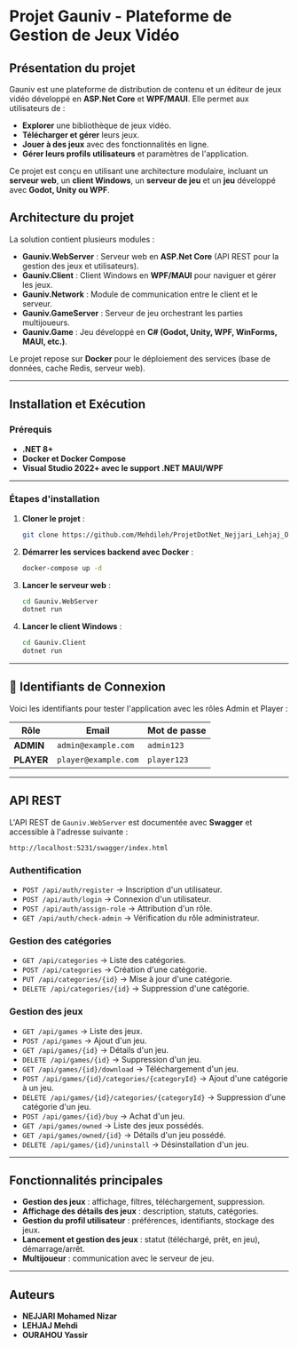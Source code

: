 # Projet Gauniv - Plateforme de Gestion de Jeux Vidéo

## Présentation du projet
Gauniv est une plateforme de distribution de contenu et un éditeur de jeux vidéo développé en **ASP.Net Core** et **WPF/MAUI**. Elle permet aux utilisateurs de :
- **Explorer** une bibliothèque de jeux vidéo.
- **Télécharger et gérer** leurs jeux.
- **Jouer à des jeux** avec des fonctionnalités en ligne.
- **Gérer leurs profils utilisateurs** et paramètres de l'application.

Ce projet est conçu en utilisant une architecture modulaire, incluant un **serveur web**, un **client Windows**, un **serveur de jeu** et un **jeu** développé avec **Godot, Unity ou WPF**.


## Architecture du projet
La solution contient plusieurs modules :
- **Gauniv.WebServer** : Serveur web en **ASP.Net Core** (API REST pour la gestion des jeux et utilisateurs).
- **Gauniv.Client** : Client Windows en **WPF/MAUI** pour naviguer et gérer les jeux.
- **Gauniv.Network** : Module de communication entre le client et le serveur.
- **Gauniv.GameServer** : Serveur de jeu orchestrant les parties multijoueurs.
- **Gauniv.Game** : Jeu développé en **C# (Godot, Unity, WPF, WinForms, MAUI, etc.)**.

Le projet repose sur **Docker** pour le déploiement des services (base de données, cache Redis, serveur web).

---

## Installation et Exécution
### Prérequis
- **.NET 8+**
- **Docker et Docker Compose**
- **Visual Studio 2022+ avec le support .NET MAUI/WPF**

---

### Étapes d'installation
1. **Cloner le projet** :
   ```bash
   git clone https://github.com/Mehdileh/ProjetDotNet_Nejjari_Lehjaj_Ourahou.git
   ```
2. **Démarrer les services backend avec Docker** :
   ```bash
   docker-compose up -d
   ```
3. **Lancer le serveur web** :
   ```bash
   cd Gauniv.WebServer
   dotnet run
   ```
4. **Lancer le client Windows** :
   ```bash
   cd Gauniv.Client
   dotnet run
   ```
---

## 🔑 Identifiants de Connexion
Voici les identifiants pour tester l'application avec les rôles Admin et Player :

| Rôle   | Email               | Mot de passe |
|-----------|---------------------|--------------|
| **ADMIN** | `admin@example.com`    | `admin123`   |
| **PLAYER**  | `player@example.com` | `player123`    |

---

## API REST
L'API REST de `Gauniv.WebServer` est documentée avec **Swagger** et accessible à l'adresse suivante :
```
http://localhost:5231/swagger/index.html
```

### Authentification
- `POST /api/auth/register` → Inscription d'un utilisateur.
- `POST /api/auth/login` → Connexion d'un utilisateur.
- `POST /api/auth/assign-role` → Attribution d'un rôle.
- `GET /api/auth/check-admin` → Vérification du rôle administrateur.

### Gestion des catégories
- `GET /api/categories` → Liste des catégories.
- `POST /api/categories` → Création d'une catégorie.
- `PUT /api/categories/{id}` → Mise à jour d'une catégorie.
- `DELETE /api/categories/{id}` → Suppression d'une catégorie.

### Gestion des jeux
- `GET /api/games` → Liste des jeux.
- `POST /api/games` → Ajout d'un jeu.
- `GET /api/games/{id}` → Détails d'un jeu.
- `DELETE /api/games/{id}` → Suppression d'un jeu.
- `GET /api/games/{id}/download` → Téléchargement d'un jeu.
- `POST /api/games/{id}/categories/{categoryId}` → Ajout d'une catégorie à un jeu.
- `DELETE /api/games/{id}/categories/{categoryId}` → Suppression d'une catégorie d'un jeu.
- `POST /api/games/{id}/buy` → Achat d'un jeu.
- `GET /api/games/owned` → Liste des jeux possédés.
- `GET /api/games/owned/{id}` → Détails d'un jeu possédé.
- `DELETE /api/games/{id}/uninstall` → Désinstallation d'un jeu.

---

## Fonctionnalités principales
- **Gestion des jeux** : affichage, filtres, téléchargement, suppression.
- **Affichage des détails des jeux** : description, statuts, catégories.
- **Gestion du profil utilisateur** : préférences, identifiants, stockage des jeux.
- **Lancement et gestion des jeux** : statut (téléchargé, prêt, en jeu), démarrage/arrêt.
- **Multijoueur** : communication avec le serveur de jeu.

---

## Auteurs
- **NEJJARI Mohamed Nizar**
- **LEHJAJ Mehdi**
- **OURAHOU Yassir**


